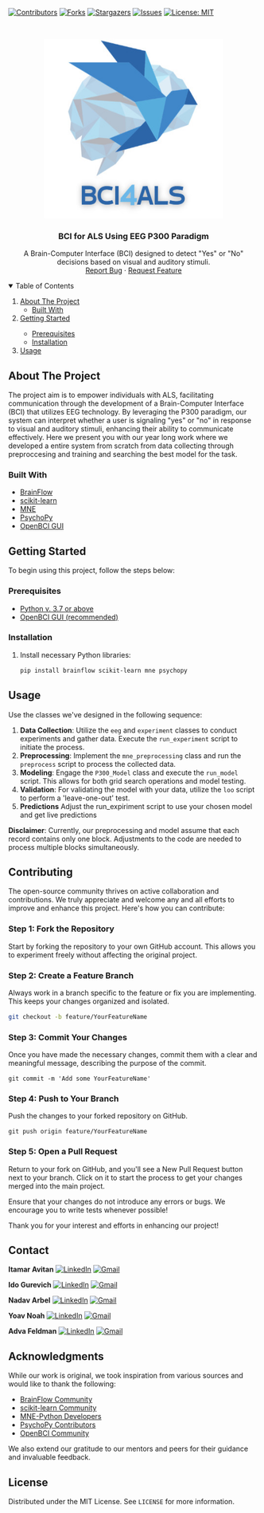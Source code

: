 
<!-- PROJECT SHIELDS -->
[![Contributors][contributors-shield]][contributors-url] [![Forks][forks-shield]][forks-url] [![Stargazers][stars-shield]][stars-url] 
[![Issues][issues-shield]][issues-url]
[![License: MIT](https://img.shields.io/badge/License-MIT-yellow.svg)](https://opensource.org/licenses/MIT)


<!-- PROJECT LOGO -->
<br />
<p align="center">
  <a href="https://github.com/arbelna/BCI4ALS">
    <img src="Pictures/logo.png" alt="Logo" width="360" height="360">
  </a>

  <h3 align="center">BCI for ALS Using EEG P300 Paradigm</h3>
  <p align="center">
    A Brain-Computer Interface (BCI) designed to detect "Yes" or "No" decisions based on visual  and auditory stimuli.
    <br />
    <a href="https://github.com/arbelna/BCI4ALS">Report Bug</a>
    ·
    <a href="https://github.com/arbelna/BCI4ALS">Request Feature</a>
  </p>
</p>

<!-- TABLE OF CONTENTS -->
<details open="open">
  <summary>Table of Contents</summary>
  <ol>
    <li>
      <a href="#about-the-project">About The Project</a>
      <ul>
        <li><a href="#built-with">Built With</a></li>
      </ul>
    </li>
    <li>
      <a href="#getting-started">Getting Started</a></li>
      <ul>
        <li><a href="#prerequisites">Prerequisites</a></li>
        <li><a href="#installation">Installation</a></li>
      </ul>
    </li>
    <li><a href="#usage">Usage</a></li>
  </ol>
</details>

<!-- ABOUT THE PROJECT -->
## About The Project
The project aim is to empower individuals with ALS, facilitating communication through the development of a Brain-Computer Interface (BCI) that utilizes EEG technology. By leveraging the P300 paradigm, our system can interpret whether a user is signaling "yes" or "no" in response to visual and auditory stimuli, enhancing their ability to communicate effectively.
Here we present you with our year long work where we developed a entire system from scratch from data collecting through preproccesing and training and searching the best model for the task. 

### Built With

- [BrainFlow](https://brainflow.org/)
- [scikit-learn](https://scikit-learn.org/)
- [MNE](https://mne.tools/)
- [PsychoPy](https://www.psychopy.org/)
- [OpenBCI GUI](https://github.com/OpenBCI/OpenBCI_GUI)


<!-- Getting Started -->
## Getting Started

To begin using this project, follow the steps below:

### Prerequisites

- [Python v. 3.7 or above](https://www.python.org/downloads/)
- [OpenBCI GUI (recommended)](https://openbci.com/index.php/downloads)

### Installation

1. Install necessary Python libraries:
   ```sh
   pip install brainflow scikit-learn mne psychopy


<!-- USAGE -->

## Usage

Use the classes we've designed in the following sequence:

1.  **Data Collection**: Utilize the `eeg` and `experiment` classes to conduct experiments and gather data. Execute the `run_experiment` script to initiate the process.
2.  **Preprocessing**: Implement the `mne_preprocessing` class and run the `preprocess` script to process the collected data.
3.  **Modeling**: Engage the `P300_Model` class and execute the `run_model` script. This allows for both grid search operations and model testing.
4.  **Validation**: For validating the model with your data, utilize the `loo` script to perform a 'leave-one-out' test.
5.  **Predictions** Adjust the  run_expiriment script to use your chosen model and get live predictions

**Disclaimer**: Currently, our preprocessing and model assume that each record contains only one block. Adjustments to the code are needed to process multiple blocks simultaneously.
<!-- Contributing -->
## Contributing

The open-source community thrives on active collaboration and contributions. We truly appreciate and welcome any and all efforts to improve and enhance this project. Here's how you can contribute:

### Step 1: Fork the Repository
Start by forking the repository to your own GitHub account. This allows you to experiment freely without affecting the original project.

### Step 2: Create a Feature Branch
Always work in a branch specific to the feature or fix you are implementing. This keeps your changes organized and isolated.
```sh
git checkout -b feature/YourFeatureName
```
### Step 3: Commit Your Changes
Once you have made the necessary changes, commit them with a clear and meaningful message, describing the purpose of the commit.
```
git commit -m 'Add some YourFeatureName'
```
### Step 4: Push to Your Branch
Push the changes to your forked repository on GitHub.
```
git push origin feature/YourFeatureName
```

### Step 5: Open a Pull Request
Return to your fork on GitHub, and you'll see a New Pull Request button next to your branch. Click on it to start the process to get your changes merged into the main project.

Ensure that your changes do not introduce any errors or bugs. We encourage you to write tests whenever possible!

Thank you for your interest and efforts in enhancing our project!



## Contact
<!-- Itamar Avitan's details -->
**Itamar Avitan** [![LinkedIn][linkedin-shield]](https://www.linkedin.com/in/itamar-avitan/) [![Gmail][gmail-shield]](mailto:Itamar811@gmail.com)

<!-- Ido Gurevich's details -->
**Ido Gurevich** [![LinkedIn][linkedin-shield]](https://www.linkedin.com/in/ido-gurevich-704167239/) [![Gmail][gmail-shield]](mailto:idogurevich20@gmail.com)

<!-- Nadav Arbel's details -->
**Nadav Arbel** [![LinkedIn][linkedin-shield]](https://www.linkedin.com/in/nadav-arbel-83b9b4234/) [![Gmail][gmail-shield]](mailto:nadav.arbel05@gmail.com)

<!-- Yoav Noah's details -->
**Yoav Noah** [![LinkedIn][linkedin-shield]](https://www.linkedin.com/in/yoavno/) [![Gmail][gmail-shield]](mailto:yoav1131@gmail.com)

<!-- Adva Feldman's details -->
**Adva Feldman** [![LinkedIn][linkedin-shield]](https://www.linkedin.com/in/adva-feldman-8b49171b9/) [![Gmail][gmail-shield]](mailto:adva430@gmail.com)



<!-- ACKNOWLEDGMENTS -->
## Acknowledgments

While our work is original, we took inspiration from various sources and would like to thank the following:

* [BrainFlow Community](https://brainflow.org/)
* [scikit-learn Community](https://scikit-learn.org/)
* [MNE-Python Developers](https://mne.tools/)
* [PsychoPy Contributors](https://www.psychopy.org/)
* [OpenBCI Community](https://github.com/OpenBCI/OpenBCI_GUI)

We also extend our gratitude to our mentors and peers for their guidance and invaluable feedback.

<!-- LICENSE -->
## License

Distributed under the MIT License. See `LICENSE` for more information.





<!-- MARKDOWN LINKS & IMAGES -->
[contributors-shield]: https://img.shields.io/github/contributors/arbelna/BCI4ALS.svg?style=for-the-badge
[contributors-url]: https://github.com/arbelna/BCI4ALS/graphs/contributors
[forks-shield]: https://img.shields.io/github/forks/arbelna/BCI4ALS.svg?style=for-the-badge
[forks-url]: https://github.com/arbelna/BCI4ALS/network/members
[stars-shield]: https://img.shields.io/github/stars/arbelna/BCI4ALS.svg?style=for-the-badge
[stars-url]: https://github.com/arbelna/BCI4ALS/stargazers
[issues-shield]: https://img.shields.io/github/issues/arbelna/BCI4ALS.svg?style=for-the-badge
[issues-url]: https://github.com/arbelna/BCI4ALS/issues
[license-shield]: https://img.shields.io/github/license/arbelna/BCI4ALS.svg?style=for-the-badge
[license-url]: https://github.com/arbelna/BCI4ALS/blob/main/LICENSE
[linkedin-shield]: https://img.shields.io/badge/-LinkedIn-black.svg?style=for-the-badge&logo=linkedin&colorB=555
[linkedin-url]: https://linkedin.com/in/arbelna

[linkedin-shield]: https://img.shields.io/badge/-LinkedIn-black.svg?style=for-the-badge&logo=linkedin&colorB=555
[gmail-shield]: https://img.shields.io/badge/-Gmail-red?style=for-the-badge&logo=gmail&colorB=D14836
